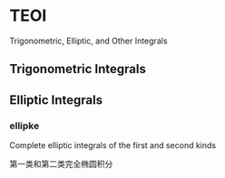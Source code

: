 # TEOI
 Trigonometric, Elliptic, and Other Integrals

## Trigonometric Integrals



## Elliptic Integrals

### ellipke

Complete elliptic integrals of the first and second kinds

第一类和第二类完全椭圆积分



